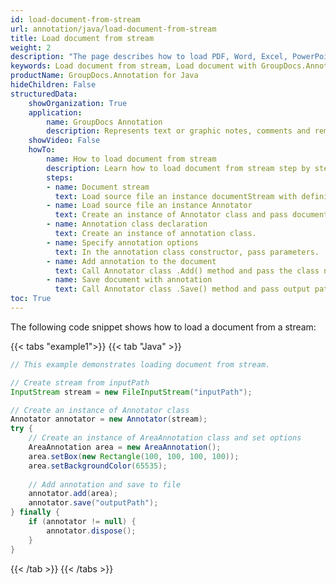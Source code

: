 ```yaml
---
id: load-document-from-stream
url: annotation/java/load-document-from-stream
title: Load document from stream
weight: 2
description: "The page describes how to load PDF, Word, Excel, PowerPoint documents from stream using GroupDocs.Annotation for Java."
keywords: Load document from stream, Load document with GroupDocs.Annotation
productName: GroupDocs.Annotation for Java
hideChildren: False
structuredData:
    showOrganization: True
    application:    
        name: GroupDocs Annotation
        description: Represents text or graphic notes, comments and remarks attached to a specific part of the content of the document using Java
    showVideo: False
    howTo:
        name: How to load document from stream
        description: Learn how to load document from stream step by step
        steps:
        - name: Document stream
          text: Load source file an instance documentStream with definition OpenRead
        - name: Load source file an instance Annotator
          text: Create an instance of Annotator class and pass document stream to it. You may specify absolute or relative file path as per your requirements.
        - name: Annotation class declaration
          text: Create an instance of annotation class.
        - name: Specify annotation options 
          text: In the annotation class constructor, pass parameters.
        - name: Add annotation to the document
          text: Call Annotator class .Add() method and pass the class name annotation.
        - name: Save document with annotation
          text: Call Annotator class .Save() method and pass output path file with class SaveOptions.
toc: True
---
```

The following code snippet shows how to load a document from a stream:

{{< tabs "example1">}}
{{< tab "Java" >}}
```java
// This example demonstrates loading document from stream.

// Create stream from inputPath
InputStream stream = new FileInputStream("inputPath");

// Create an instance of Annotator class
Annotator annotator = new Annotator(stream);
try {
    // Create an instance of AreaAnnotation class and set options
    AreaAnnotation area = new AreaAnnotation();
    area.setBox(new Rectangle(100, 100, 100, 100));
    area.setBackgroundColor(65535);
    
    // Add annotation and save to file
    annotator.add(area);
    annotator.save("outputPath");
} finally {
    if (annotator != null) {
        annotator.dispose();
    }
}

```
{{< /tab >}}
{{< /tabs >}}